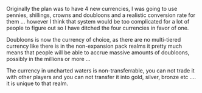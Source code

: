 Originally the plan was to have 4 new currencies, I was going to use pennies, shillings, crowns and doubloons and a realistic conversion rate for them ... however I think that system would be too complicated for a lot of people to figure out so I have ditched the four currencies in favor of one.

Doubloons is now the currency of choice, as there are no multi-tiered currency like there is in the non-expansion pack realms it pretty much means that people will be able to accrue massive amounts of doubloons, possibly in the millions or more ...

The currency in uncharted waters is non-transferrable, you can not trade it with other players and you can not transfer it into gold, silver, bronze etc .... it is unique to that realm.